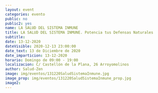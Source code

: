```yaml
---
layout: event
categories: evento
public: no
public2: yes
name: LA SALUD DEL SISTEMA INMUNE
title: LA SALUD DEL SISTEMA INMUNE. Potencia tus Defensas Naturales
subtitle:
date: 13-12-2020
dateVisible: 2020-12-13 23:00:00
date_text: 13 de Diciembre de 2020
date_imparticion: 13-12-2020
horario: Domingo de 09:00 - 19:00
localizacion: C/ Castellón de la Plana, 26 Arroyomolinos
author: Salud-Zen
image: img/eventos/131220SaludSistemaInmune.jpg
image_prop: img/eventos/131220SaludSistemaInmune_prop.jpg
image2:
---
```

